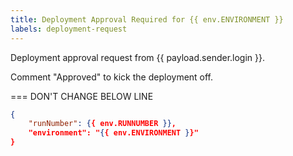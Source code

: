 ```yaml
---
title: Deployment Approval Required for {{ env.ENVIRONMENT }}
labels: deployment-request
---
```


Deployment approval request from {{ payload.sender.login }}.

Comment "Approved" to kick the deployment off.

=== DON'T CHANGE BELOW LINE
``` json target_payload
{
    "runNumber": {{ env.RUNNUMBER }},
    "environment": "{{ env.ENVIRONMENT }}"
}
```
